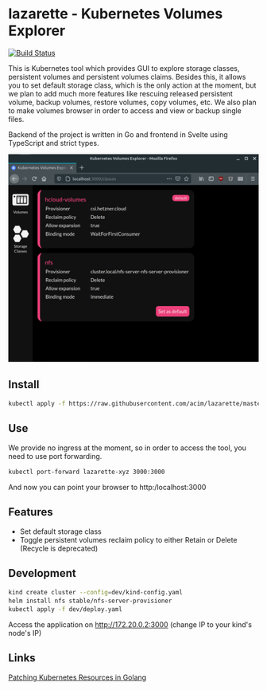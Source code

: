 # lazarette - Kubernetes Volumes Explorer

[![Build Status](https://drone.ablab.io/api/badges/acim/lazarette/status.svg)](https://drone.ablab.io/acim/lazarette)

This is Kubernetes tool which provides GUI to explore storage classes, persistent volumes and persistent volumes claims. Besides this, it allows you to set default storage class, which is the only action at the moment, but we plan to add much more features like rescuing released persistent volume, backup volumes, restore volumes, copy volumes, etc. We also plan to make volumes browser in order to access and view or backup single files.

Backend of the project is written in Go and frontend in Svelte using TypeScript and strict types.

![screenshot](screenshot.png?raw=true)

## Install

```bash
kubectl apply -f https://raw.githubusercontent.com/acim/lazarette/master/deploy.yaml
```

## Use

We provide no ingress at the moment, so in order to access the tool, you need to use port forwarding.

```bash
kubectl port-forward lazarette-xyz 3000:3000
```

And now you can point your browser to http:/localhost:3000

## Features

- Set default storage class
- Toggle persistent volumes reclaim policy to either Retain or Delete (Recycle is deprecated)

## Development

```bash
kind create cluster --config=dev/kind-config.yaml
helm install nfs stable/nfs-server-provisioner
kubectl apply -f dev/deploy.yaml
```

Access the application on http://172.20.0.2:3000 (change IP to your kind's node's IP)

## Links

[Patching Kubernetes Resources in Golang](https://dwmkerr.com/patching-kubernetes-resources-in-golang/)

